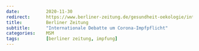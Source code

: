 ```yaml
---
date:          2020-11-30
redirect:      https://www.berliner-zeitung.de/gesundheit-oekologie/internationale-debatte-um-corona-impfpflicht-li.122038
title:         Berliner Zeitung
subtitle:      "Internationale Debatte um Corona-Impfpflicht"
categories:    MSM
tags:          [berliner zeitung, impfung]
---
```

